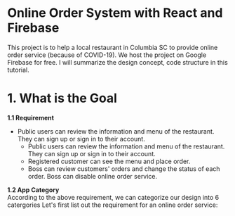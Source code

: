 # Online Order System with React and Firebase
This project is to help a local restaurant in Columbia SC to provide online order service (because of COVID-19). We host the project on Google Firebase for free. I will summarize the design concept, code structure in this tutorial.

# 1. What is the Goal <br />

**1.1 Requirement**
* Public users can review the information and menu of the restaurant. They can sign up or sign in to their account.
    * Public users can review the information and menu of the restaurant. They can sign up or sign in to their account.
    * Registered customer can see the menu and place order.
    * Boss can review customers' orders and change the status of each order. Boss can disable online order service.
    
**1.2 App Category**    
According to the above requirement, we can categorize our design into 6 catergories
Let's first list out the requirement for an online order service: <br />
